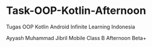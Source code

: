 # Task-OOP-Kotlin-Afternoon
Tugas OOP Kotlin Android Infinite Learning Indonesia

Ayyash Muhammad Jibril
Mobile Class B Afternoon
Beta+
